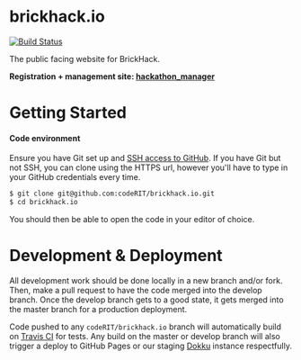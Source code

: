 # brickhack.io

[![Build Status](https://travis-ci.com/codeRIT/brickhack.io.svg?branch=develop)](https://travis-ci.com/codeRIT/brickhack.io)

The public facing website for BrickHack.

**Registration + management site: [hackathon_manager](https://github.com/codeRIT/hackathon_manager)**

# Getting Started

#### Code environment

Ensure you have Git set up and [SSH access to GitHub](https://help.github.com/articles/connecting-to-github-with-ssh/). If you have Git but not SSH, you can clone using the HTTPS url, however you'll have to type in your GitHub credentials every time.

```bash
$ git clone git@github.com:codeRIT/brickhack.io.git
$ cd brickhack.io
```

You should then be able to open the code in your editor of choice.

# Development & Deployment

All development work should be done locally in a new branch and/or fork. Then, make a pull request to have the code merged into the develop branch. Once the develop branch gets to a good state, it gets merged into the master branch for a production deployment.

Code pushed to any `codeRIT/brickhack.io` branch will automatically build on [Travis CI](https://travis-ci.org/codeRIT/brickhack.io) for tests. Any build on the master or develop branch will also trigger a deploy to GitHub Pages or our staging [Dokku](https://github.com/progrium/dokku) instance respectfully.

